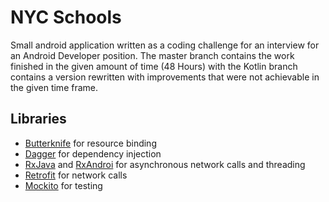 # NYC Schools

Small android application written as a coding challenge for an interview for an Android Developer position. 
The master branch contains the work finished in the given amount of time (48 Hours) with the Kotlin branch contains a version 
rewritten with improvements that were not achievable in the given time frame.


## Libraries 
- [Butterknife](https://jakewharton.github.io/butterknife/) for resource binding
- [Dagger](https://google.github.io/dagger/) for dependency injection
- [RxJava](https://github.com/ReactiveX/RxJava) and [RxAndroi](https://github.com/ReactiveX/RxAndroid) for 
asynchronous network calls and threading
- [Retrofit](https://square.github.io/retrofit/) for network calls
- [Mockito](https://site.mockito.org/) for testing  
